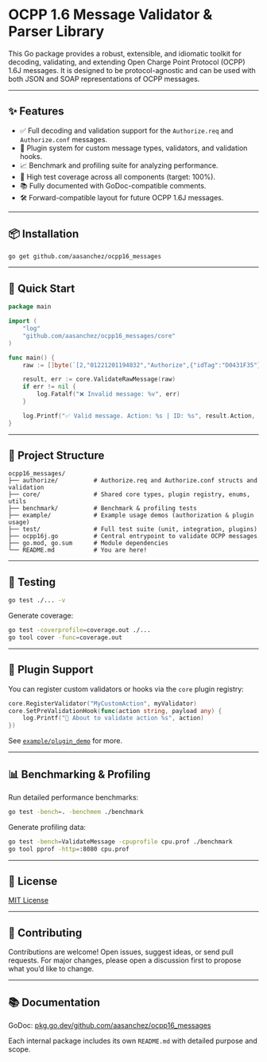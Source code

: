 # OCPP 1.6 Message Validator & Parser Library

This Go package provides a robust, extensible, and idiomatic toolkit for decoding, validating, and extending Open Charge Point Protocol (OCPP) 1.6J messages. It is designed to be protocol-agnostic and can be used with both JSON and SOAP representations of OCPP messages.

---

## ✨ Features

- ✅ Full decoding and validation support for the `Authorize.req` and `Authorize.conf` messages.
- 🧩 Plugin system for custom message types, validators, and validation hooks.
- 📈 Benchmark and profiling suite for analyzing performance.
- 🧪 High test coverage across all components (target: 100%).
- 📚 Fully documented with GoDoc-compatible comments.
- 🛠 Forward-compatible layout for future OCPP 1.6J messages.

---

## 📦 Installation

```bash
go get github.com/aasanchez/ocpp16_messages
```

---

## 🚀 Quick Start

```go
package main

import (
    "log"
    "github.com/aasanchez/ocpp16_messages/core"
)

func main() {
    raw := []byte(`[2,"01221201194032","Authorize",{"idTag":"D0431F35"}]`)

    result, err := core.ValidateRawMessage(raw)
    if err != nil {
        log.Fatalf("❌ Invalid message: %v", err)
    }

    log.Printf("✅ Valid message. Action: %s | ID: %s", result.Action, result.UniqueID)
}
```

---

## 📁 Project Structure

```
ocpp16_messages/
├── authorize/          # Authorize.req and Authorize.conf structs and validation
├── core/               # Shared core types, plugin registry, enums, utils
├── benchmark/          # Benchmark & profiling tests
├── example/            # Example usage demos (authorization & plugin usage)
├── test/               # Full test suite (unit, integration, plugins)
├── ocpp16j.go          # Central entrypoint to validate OCPP messages
├── go.mod, go.sum      # Module dependencies
└── README.md           # You are here!
```

---

## 🧪 Testing

```bash
go test ./... -v
```

Generate coverage:

```bash
go test -coverprofile=coverage.out ./...
go tool cover -func=coverage.out
```

---

## 🧩 Plugin Support

You can register custom validators or hooks via the `core` plugin registry:

```go
core.RegisterValidator("MyCustomAction", myValidator)
core.SetPreValidationHook(func(action string, payload any) {
    log.Printf("🔎 About to validate action %s", action)
})
```

See [`example/plugin_demo`](example/plugin_demo/main.go) for more.

---

## 📊 Benchmarking & Profiling

Run detailed performance benchmarks:

```bash
go test -bench=. -benchmem ./benchmark
```

Generate profiling data:

```bash
go test -bench=ValidateMessage -cpuprofile cpu.prof ./benchmark
go tool pprof -http=:8080 cpu.prof
```

---

## 📄 License

[MIT License](LICENSE)

---

## 🙌 Contributing

Contributions are welcome! Open issues, suggest ideas, or send pull requests. For major changes, please open a discussion first to propose what you’d like to change.

---

## 📚 Documentation

GoDoc: [pkg.go.dev/github.com/aasanchez/ocpp16_messages](https://pkg.go.dev/github.com/aasanchez/ocpp16_messages)

Each internal package includes its own `README.md` with detailed purpose and scope.
